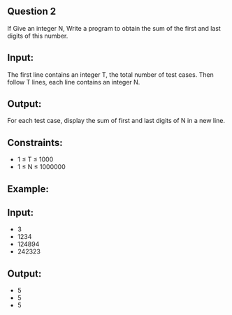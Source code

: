 
## Question 2

If Give an integer N, Write a program to obtain the sum of the first and last digits of this number.

## Input:
The first line contains an integer T, the total number of test cases. Then follow T lines, each line contains an integer N.

## Output:
For each test case, display the sum of first and last digits of N in a new line.

## Constraints:
- 1 ≤ T ≤ 1000
- 1 ≤ N ≤ 1000000

## Example:
  ##  Input:
   - 3 
   - 1234
   - 124894
   - 242323
  ##  Output:
   - 5
   - 5
   - 5

